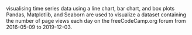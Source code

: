 visualising time series data using a line chart, bar chart, and box plots
Pandas, Matplotlib, and Seaborn  are used to visualize a dataset containing the number of page views each day on the freeCodeCamp.org forum from 2016-05-09 to 2019-12-03.
